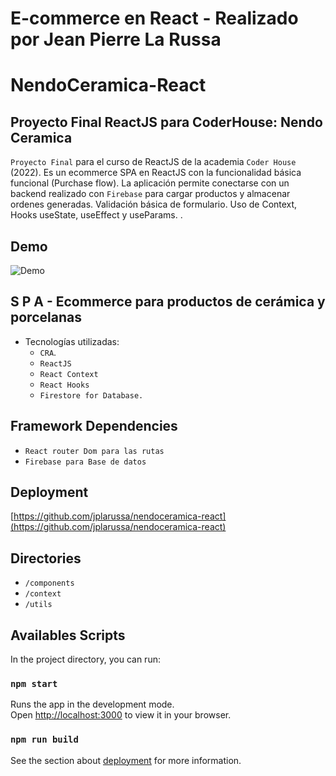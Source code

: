 # E-commerce en React - Realizado por Jean Pierre La Russa

# NendoCeramica-React
 
## Proyecto Final ReactJS para CoderHouse: Nendo Ceramica 

`Proyecto Final` para el curso de ReactJS de la academia `Coder House` (2022).
Es un ecommerce SPA en ReactJS con la funcionalidad básica funcional (Purchase flow).
La aplicación permite conectarse con un backend realizado con `Firebase` para cargar productos y almacenar ordenes generadas.
Validación básica de formulario.
Uso de Context, Hooks useState, useEffect y useParams.
.

## Demo

![Demo](https://www.google.com.ar)


## S P A - Ecommerce para productos de cerámica y porcelanas

- Tecnologías utilizadas: 
    - `CRA`.
    - `ReactJS`
    - `React Context`
    - `React Hooks`
    - `Firestore for Database.`

## Framework Dependencies
- `React router Dom para las rutas`
- `Firebase para Base de datos`

## Deployment 

[https://github.com/jplarussa/nendoceramica-react](https://github.com/jplarussa/nendoceramica-react)

## Directories
- `/components`
- `/context`
- `/utils`

## Availables Scripts

In the project directory, you can run:

### `npm start`

Runs the app in the development mode.\
Open [http://localhost:3000](http://localhost:3000) to view it in your browser.

### `npm run build`


See the section about [deployment](https://facebook.github.io/create-react-app/docs/deployment) for more information.